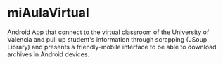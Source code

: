 miAulaVirtual
=============

Android App that connect to the virtual classroom of the University of Valencia and pull up student's information through scrapping (JSoup Library) and presents a friendly-mobile interface to be able to download archives in Android devices. 